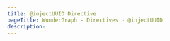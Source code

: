 ```yaml
---
title: @injectUUID Directive
pageTitle: WunderGraph - Directives - @injectUUID
description:
---
```

